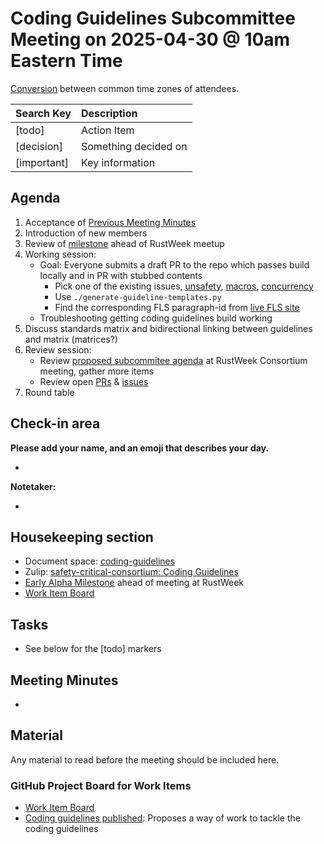 # Coding Guidelines Subcommittee Meeting on 2025-04-30 @ 10am Eastern Time

[Conversion](https://www.worldtimebuddy.com/?qm=1&lid=5,100,2643743,12,1850147&h=5&date=2025-4-30&sln=10-11&hf=1) between common time zones of attendees.

| Search Key | Description |
| :---- | :---- |
| \[todo\] | Action Item |
| \[decision\] | Something decided on |
| \[important\] | Key information |

## Agenda

1. Acceptance of [Previous Meeting Minutes](https://github.com/rustfoundation/safety-critical-rust-consortium/blob/main/subcommittee/coding-guidelines/meetings/2025-04-23/minutes.md)
2. Introduction of new members
3. Review of [milestone](https://github.com/rustfoundation/safety-critical-rust-coding-guidelines/milestone/1) ahead of RustWeek meetup
4. Working session:
   * Goal: Everyone submits a draft PR to the repo which passes build locally and in PR with stubbed contents
      * Pick one of the existing issues, [unsafety](https://github.com/rustfoundation/safety-critical-rust-coding-guidelines/issues/8), [macros](https://github.com/rustfoundation/safety-critical-rust-coding-guidelines/issues/10), [concurrency](https://github.com/rustfoundation/safety-critical-rust-coding-guidelines/issues/9)
      * Use `./generate-guideline-templates.py`
      * Find the corresponding FLS paragraph-id from [live FLS site](https://spec.ferrocene.dev/index.html)
   * Troubleshooting getting coding guidelines build working
5. Discuss standards matrix and bidirectional linking between guidelines and matrix (matrices?)
6. Review session:
   * Review [proposed subcommitee agenda](https://github.com/rustfoundation/safety-critical-rust-consortium/pull/270#discussion_r2064068874) at RustWeek Consortium meeting, gather more items
   * Review open [PRs](https://github.com/rustfoundation/safety-critical-rust-coding-guidelines/pulls) & [issues](https://github.com/rustfoundation/safety-critical-rust-coding-guidelines/issues)
7. Round table

## Check-in area

**Please add your name, and an emoji that describes your day.**

*

**Notetaker:**

*

## Housekeeping section

* Document space: [coding-guidelines](https://github.com/rustfoundation/safety-critical-rust-consortium/tree/main/subcommittee/coding-guidelines)  
* Zulip: [safety-critical-consortium: Coding Guidelines](https://rust-lang.zulipchat.com/#narrow/channel/445688-safety-critical-consortium/topic/Coding.20Guidelines)
* [Early Alpha Milestone](https://github.com/rustfoundation/safety-critical-rust-coding-guidelines/milestone/1) ahead of meeting at RustWeek
* [Work Item Board](https://github.com/orgs/rustfoundation/projects/1)

## Tasks

* See below for the [todo] markers

## Meeting Minutes

* 

## Material

Any material to read before the meeting should be included here.

### GitHub Project Board for Work Items

* [Work Item Board](https://github.com/orgs/rustfoundation/projects/1)
* [Coding guidelines published](https://github.com/rustfoundation/safety-critical-rust-consortium/issues/188#issue-2869798433): Proposes a way of work to tackle the coding guidelines

